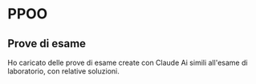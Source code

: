 # PPOO
## Prove di esame

Ho caricato delle prove di esame create con Claude Ai simili all'esame di laboratorio, con relative soluzioni.